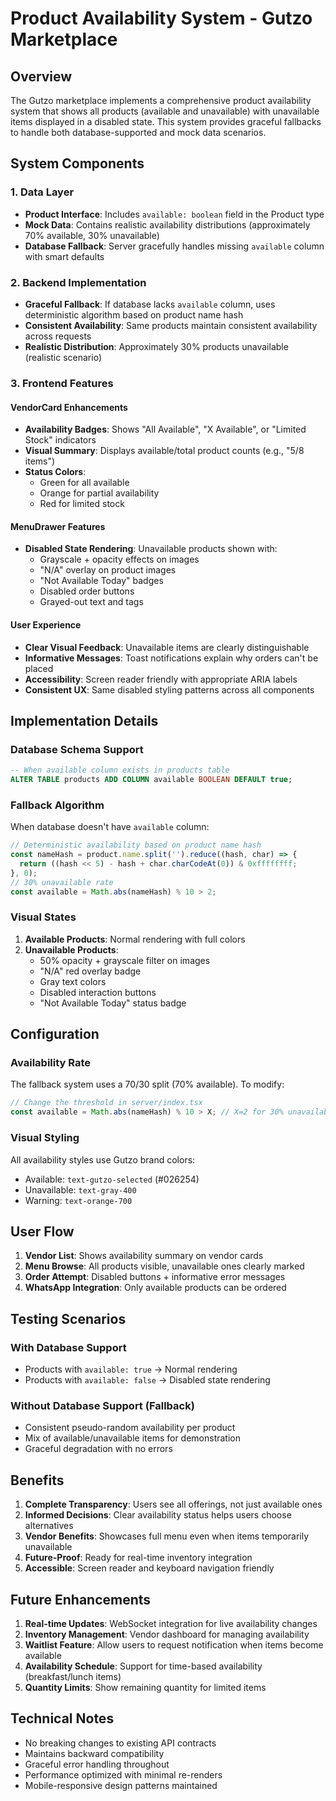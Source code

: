# Product Availability System - Gutzo Marketplace

## Overview
The Gutzo marketplace implements a comprehensive product availability system that shows all products (available and unavailable) with unavailable items displayed in a disabled state. This system provides graceful fallbacks to handle both database-supported and mock data scenarios.

## System Components

### 1. Data Layer
- **Product Interface**: Includes `available: boolean` field in the Product type
- **Mock Data**: Contains realistic availability distributions (approximately 70% available, 30% unavailable)
- **Database Fallback**: Server gracefully handles missing `available` column with smart defaults

### 2. Backend Implementation
- **Graceful Fallback**: If database lacks `available` column, uses deterministic algorithm based on product name hash
- **Consistent Availability**: Same products maintain consistent availability across requests
- **Realistic Distribution**: Approximately 30% products unavailable (realistic scenario)

### 3. Frontend Features

#### VendorCard Enhancements
- **Availability Badges**: Shows "All Available", "X Available", or "Limited Stock" indicators
- **Visual Summary**: Displays available/total product counts (e.g., "5/8 items")
- **Status Colors**: 
  - Green for all available
  - Orange for partial availability
  - Red for limited stock

#### MenuDrawer Features
- **Disabled State Rendering**: Unavailable products shown with:
  - Grayscale + opacity effects on images
  - "N/A" overlay on product images
  - "Not Available Today" badges
  - Disabled order buttons
  - Grayed-out text and tags

#### User Experience
- **Clear Visual Feedback**: Unavailable items are clearly distinguishable
- **Informative Messages**: Toast notifications explain why orders can't be placed
- **Accessibility**: Screen reader friendly with appropriate ARIA labels
- **Consistent UX**: Same disabled styling patterns across all components

## Implementation Details

### Database Schema Support
```sql
-- When available column exists in products table
ALTER TABLE products ADD COLUMN available BOOLEAN DEFAULT true;
```

### Fallback Algorithm
When database doesn't have `available` column:
```typescript
// Deterministic availability based on product name hash
const nameHash = product.name.split('').reduce((hash, char) => {
  return ((hash << 5) - hash + char.charCodeAt(0)) & 0xffffffff;
}, 0);
// 30% unavailable rate
const available = Math.abs(nameHash) % 10 > 2;
```

### Visual States
1. **Available Products**: Normal rendering with full colors
2. **Unavailable Products**: 
   - 50% opacity + grayscale filter on images
   - "N/A" red overlay badge
   - Gray text colors
   - Disabled interaction buttons
   - "Not Available Today" status badge

## Configuration

### Availability Rate
The fallback system uses a 70/30 split (70% available). To modify:
```typescript
// Change the threshold in server/index.tsx
const available = Math.abs(nameHash) % 10 > X; // X=2 for 30% unavailable
```

### Visual Styling
All availability styles use Gutzo brand colors:
- Available: `text-gutzo-selected` (#026254)
- Unavailable: `text-gray-400`
- Warning: `text-orange-700`

## User Flow

1. **Vendor List**: Shows availability summary on vendor cards
2. **Menu Browse**: All products visible, unavailable ones clearly marked
3. **Order Attempt**: Disabled buttons + informative error messages
4. **WhatsApp Integration**: Only available products can be ordered

## Testing Scenarios

### With Database Support
- Products with `available: true` → Normal rendering
- Products with `available: false` → Disabled state rendering

### Without Database Support (Fallback)
- Consistent pseudo-random availability per product
- Mix of available/unavailable items for demonstration
- Graceful degradation with no errors

## Benefits

1. **Complete Transparency**: Users see all offerings, not just available ones
2. **Informed Decisions**: Clear availability status helps users choose alternatives
3. **Vendor Benefits**: Showcases full menu even when items temporarily unavailable
4. **Future-Proof**: Ready for real-time inventory integration
5. **Accessible**: Screen reader and keyboard navigation friendly

## Future Enhancements

1. **Real-time Updates**: WebSocket integration for live availability changes
2. **Inventory Management**: Vendor dashboard for managing availability
3. **Waitlist Feature**: Allow users to request notification when items become available
4. **Availability Schedule**: Support for time-based availability (breakfast/lunch items)
5. **Quantity Limits**: Show remaining quantity for limited items

## Technical Notes

- No breaking changes to existing API contracts
- Maintains backward compatibility
- Graceful error handling throughout
- Performance optimized with minimal re-renders
- Mobile-responsive design patterns maintained